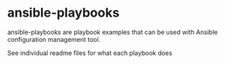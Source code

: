ansible-playbooks
=================

ansible-playbooks are playbook examples that can be used with Ansible configuration management tool.

See individual readme files for what each playbook does